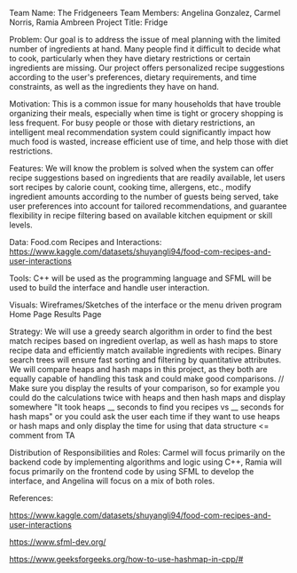 Team Name: The Fridgeneers
Team Members: Angelina Gonzalez, Carmel Norris, Ramia Ambreen
Project Title: Fridge

Problem: Our goal is to address the issue of meal planning with the limited number of ingredients at hand. Many people find it difficult to decide what to cook, particularly when they have dietary restrictions or certain ingredients are missing. Our project offers personalized recipe suggestions according to the user's preferences, dietary requirements, and time constraints, as well as the ingredients they have on hand.

Motivation: This is a common issue for many households that have trouble organizing their meals, especially when time is tight or grocery shopping is less frequent. For busy people or those with dietary restrictions, an intelligent meal recommendation system could significantly impact how much food is wasted, increase efficient use of time, and help those with diet restrictions.

Features: We will know the problem is solved when the system can offer recipe suggestions based on ingredients that are readily available, let users sort recipes by calorie count, cooking time, allergens, etc., modify ingredient amounts according to the number of guests being served, take user preferences into account for tailored recommendations, and guarantee flexibility in recipe filtering based on available kitchen equipment or skill levels.

Data:
Food.com Recipes and Interactions: https://www.kaggle.com/datasets/shuyangli94/food-com-recipes-and-user-interactions 

Tools: C++ will be used as the programming language and SFML will be used to build the interface and handle user interaction.

Visuals: Wireframes/Sketches of the interface or the menu driven program
Home Page
Results Page

Strategy: We will use a greedy search algorithm in order to find the best match recipes based on ingredient overlap, as well as hash maps to store recipe data and efficiently match available ingredients with recipes. Binary search trees will ensure fast sorting and filtering by quantitative attributes. We will compare heaps and hash maps in this project, as they both are equally capable of handling this task and could make good comparisons. 
// Make sure you display the results of your comparison, so for example you could do the calculations twice with heaps and then hash maps and display somewhere "It took heaps __ seconds to find you recipes vs __ seconds for hash maps" or you could ask the user each time if they want to use heaps or hash maps and only display the time for using that data structure <= comment from TA

Distribution of Responsibilities and Roles:  Carmel will focus primarily on the backend code by implementing algorithms and logic using C++, Ramia will focus primarily on the frontend code by using SFML to develop the interface, and Angelina will focus on a mix of both roles.

References: 

https://www.kaggle.com/datasets/shuyangli94/food-com-recipes-and-user-interactions

https://www.sfml-dev.org/ 

https://www.geeksforgeeks.org/how-to-use-hashmap-in-cpp/# 
